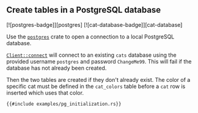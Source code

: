 ## Create tables in a PostgreSQL database

[![postgres-badge]][postgres] [![cat-database-badge]][cat-database]

Use the [`postgres`] crate to open a connection to a local PostgreSQL database.

[`Client::connect`] will connect to an existing `cats` database using the
provided username `postgres` and password `ChangeMe99`. This will fail
if the database has not already been created.

Then the two tables are created if they don't already exist. The color
of a specific cat must be defined in the `cat_colors` table before a `cat`
row is inserted which uses that color.

```rust,ignore
{{#include examples/pg_initialization.rs}}
```

[`postgres`]: https://docs.rs/postgres/latest/postgres/index.html
[`Client::connect`]: https://docs.rs/postgres/latest/postgres/struct.Client.html#method.connect
